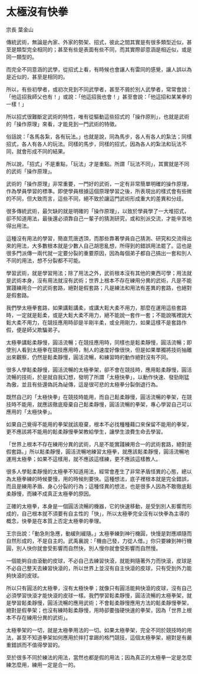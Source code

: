 # 太極沒有快拳

宗長
葉金山

傳統武術，無論是內家、外家的勢架、招式，彼此之間其實是有很多類型近似，甚至是類型完全相同的；甚至有些是表面有些不同，而其實際卻意涵是相近似，或是同一類型的。

而完全不同意涵的武學，從招式上看，有時候也會讓人有雷同的感覺，讓人誤以為是近似的，甚至是相同的。

所以，有些初學者，或初次見到不同武學者，甚至不屑於別人武學者，常常會說：「他這招我師父也有！」或說：「他這招我也會！」甚至會說：「他這招和某某拳的一樣！」

所以招式很難斷定武術的特性，唯有從驅動這些招式的「操作原則」，也就是武術的「操作原理」來看，才能見到一門武術的特徵。

俗話說：「各馬各紮，各有玩法。」也就是說，同為馬步，各人有各人的紮法；同樣招式，各人有各人的玩法。同樣的馬步，同樣的招式，因為各人的紮法和玩法不同，就會形成不同的結果。

所以說，「招式」不是重點，「玩法」才是重點。所謂「玩法不同」，其實就是不同的武術「操作原理」。

武術的「操作原理」非常重要，一門好的武術，一定有非常簡單明確的操作原理，作為學員學習的標準。即使學員根據這個原理學習之後，所表現出的樣式會有些微的不同，但大致而言，這些不同，絕不致於讓這門武術形成重大的差異和分歧。

很多傳統武術，最欠缺的就是明確的「操作原理」，以致於學員學了一大堆招式，卻不知道用法，最後還必須靠自己一輩子的猜測研究，或和別派交流，才能辛苦地得出用法。

這種沒有用法的學習，簡直荒唐透頂，而那些靠著學員自己猜測、研究和交流得出來的用法，大多數根本就是少數人自己胡思亂想，所得到的錯誤用法罷了。這也是很多門派傳一兩代就一定要分裂的重要原因，因為每個弟子都自己搞出一套和別人不同的用法，想不分裂都不可能。

學習武術，就是學習用法；除了用法之外，武術根本沒有其他的東西可學；用法就是武術本身，沒有用法就沒有武術；世界上根本不存在練用分異的武術，凡是不能實踐練用合一的武術套路，絕對是假套路；凡是練法和用法有差異的套路，也絕對是假套路。

我們學太極拳套路，如果講鬆講柔，或講大鬆大柔不用力，那麼在運用這些套路時，一定就是鬆柔，或是大鬆大柔不用力，絕不能說一套作一套；不能說嘴裡說大鬆大柔不用力，在競技應用時卻是半剛半柔，或全用剛力，如果這樣不是套路作假，便是師父欺騙弟子。

太極拳講鬆柔靜慢，圓活流暢；在競技應用時，同樣也是鬆柔靜慢，圓活流暢；即使別人看到太極拳在競技應用時，制人的速度好像很快，但是如果單獨將技術抽離出來觀察，仍然是鬆柔靜慢，圓活流暢，和練習時的動作絕對沒有不同。

很多人學鬆柔靜慢，圓活流暢的太極拳架，卻不會在競技時，應用鬆柔靜慢，圓活流暢的技術，於是就自我幻想，發明了所謂「太極快拳」，以動作快速、發勁剛猛為傲，並且有些還偽託為祕傳，這是很可悲的太極拳分裂倒退行為。

既然自己的「太極快拳」在競技時能用，而自己鬆柔靜慢，圓活流暢的拳架，在競技時不能用，就應該徹底廢棄自己鬆柔靜慢，圓活流暢的拳架，專心學習自己可以應用的「太極快拳」。

如果自己覺得不能用的拳架就該廢棄，根本不必找種種藉口來保留不能用的拳架，更不應該將不能用的鬆柔靜慢拳架教給學生，讓學生浪費生命去學習。

「世界上根本不存在練用分異的武術，凡是不能實踐練用合一的武術套路，絕對是假套路。」所以鬆柔靜慢，圓活流暢地練習太極拳，就應該鬆柔靜慢，圓活流暢地運用太極拳；如果不這樣用，就不應該這樣練，更不應該這樣教人。

很多人學鬆柔靜慢的太極拳不知道用法，經常會產生了非常矛盾怪異的心態，總以為太極拳練的時候要慢，用的時候則要快。這種想法，底子裡根本就是完全錯誤，而且是練用矛盾、身心分裂的行為；這種怪異的想法，也是很多人因為不敢徹底鬆柔靜慢，而練不成真正太極拳的原因。

正確的太極拳，本身是一個圓活流暢的機器，它的快速移動，是受到別人影響而形成的，自己根本就不須要有自主性的「快」，所以太極拳完全沒有以快拳為主導的概念，快拳是在本質上否定太極拳的拳理。

王宗岳說：「動急則急應，動緩則緩隨。」太極拳練到神行機圓，快慢是對應順隨而自然形成的，不是自主的。武禹襄說：「機由己發，力從人借。」你只要練到神行機圓，別人快你就會受影響而自然快，別人慢你就會受影響而自然慢。

一個能夠自由滾動的皮球，不必自己去練習快滾，就能夠隨著外力而快滾，皮球是不必自己整天去練習快滾的，所以世界上並沒有自主快滾的皮球，只有受到外力能夠快滾的皮球。

所以只有圓活的太極拳，沒有太極快拳；就像只有圓活能夠快滾的皮球，沒有自己必須學習快滾才能快滾的皮球一樣。我們學習鬆柔靜慢，圓活流暢的太極拳架，就是學習鬆柔靜慢，圓活流暢的應用武術；不會鬆柔靜慢應用方法的鬆柔靜慢拳架，絕對是假拳架；也沒有練時鬆柔靜慢，用時卻要強硬快速的拳架，因為「世界上根本不存在練用分異的武術」。

太極拳架的一切，就是太極拳用法的一切。如果太極拳架，完全不同於競技時的用法，甚至不知道拳架如何應用於摔打拿踢的格鬥競技，這個太極拳架，絕對是有嚴重錯誤而不值得學習的。

至於很多不同於練法的用法，當然也都是假的用法；因為真正的太極拳一定是怎麼練怎麼用，練用一定是合一的。